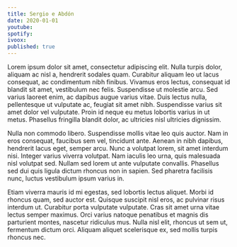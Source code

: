 ```yaml
---
title: Sergio e Abdón
date: 2020-01-01
youtube:
spotify:
ivoox:
published: true
---
```


Lorem ipsum dolor sit amet, consectetur adipiscing elit. Nulla turpis dolor, aliquam ac nisl a, hendrerit sodales quam. Curabitur aliquam leo ut lacus consequat, ac condimentum nibh finibus. Vivamus eros lectus, consequat id blandit sit amet, vestibulum nec felis. Suspendisse ut molestie arcu. Sed varius laoreet enim, ac dapibus augue varius vitae. Duis lectus nulla, pellentesque ut vulputate ac, feugiat sit amet nibh. Suspendisse varius sit amet dolor vel vulputate. Proin id neque eu metus lobortis varius in ut metus. Phasellus fringilla blandit dolor, ac ultricies nisl ultricies dignissim.

Nulla non commodo libero. Suspendisse mollis vitae leo quis auctor. Nam in eros consequat, faucibus sem vel, tincidunt ante. Aenean in nibh dapibus, hendrerit lacus eget, semper arcu. Nunc a volutpat lorem, sit amet interdum nisi. Integer varius viverra volutpat. Nam iaculis leo urna, quis malesuada nisl volutpat sed. Nullam sed lorem ut ante vulputate convallis. Phasellus sed dui quis ligula dictum rhoncus non in sapien. Sed pharetra facilisis nunc, luctus vestibulum ipsum varius in.

Etiam viverra mauris id mi egestas, sed lobortis lectus aliquet. Morbi id rhoncus quam, sed auctor est. Quisque suscipit nisl eros, ac pulvinar risus interdum ut. Curabitur porta vulputate vulputate. Cras sit amet urna vitae lectus semper maximus. Orci varius natoque penatibus et magnis dis parturient montes, nascetur ridiculus mus. Nulla nisl elit, rhoncus ut sem ut, fermentum dictum orci. Aliquam aliquet scelerisque ex, sed mollis turpis rhoncus nec.

